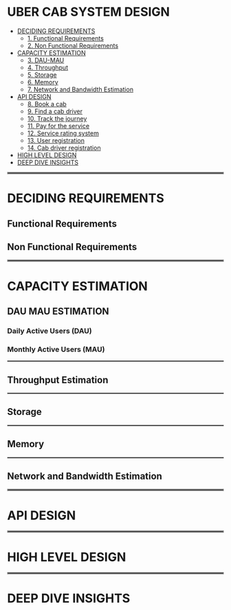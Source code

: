 # UBER CAB SYSTEM DESIGN

- [DECIDING REQUIREMENTS](#deciding-requirements)
    - [1. Functional Requirements](#functional-requirements)
    - [2. Non Functional Requirements](#non-functional-requirements)
- [CAPACITY ESTIMATION](#capacity-estimation)
    - [3. DAU-MAU](#dau-mau-estimation)
    - [4. Throughput](#throughput-estimation)
    - [5. Storage](#storage-estimation)
    - [6. Memory](#memory-estimation)
    - [7. Network and Bandwidth Estimation](#network-and-bandwidth-estimation)
- [API DESIGN](#api-design)
    - [8. Book a cab](#book-a-cab)
    - [9. Find a cab driver](#find-a-cab-driver)
    - [10. Track the journey](#track-the-journey)
    - [11. Pay for the service](#pay-for-the-service)
    - [12. Service rating system](#service-rating-system)
    - [13. User registration](#user-registration)
    - [14. Cab driver registration](#cab-driver-registration)
- [HIGH LEVEL DESIGN](#high-level-design)
- [DEEP DIVE INSIGHTS](#deep-dive-insights)

<hr style="border:2px solid gray">

# DECIDING REQUIREMENTS

## Functional Requirements

## Non Functional Requirements

<hr style="border:2px solid gray">

# CAPACITY ESTIMATION

## DAU MAU ESTIMATION

### Daily Active Users (DAU)

### Monthly Active Users (MAU)

<hr style="border:1px solid gray">

## Throughput Estimation

<hr style="border:1px solid gray">

## Storage

<hr style="border:1px solid gray">

## Memory

<hr style="border:1px solid gray">

## Network and Bandwidth Estimation

<hr style="border:2px solid gray">

# API DESIGN

<hr style="border:2px solid gray">

# HIGH LEVEL DESIGN

<hr style="border:2px solid gray">

# DEEP DIVE INSIGHTS